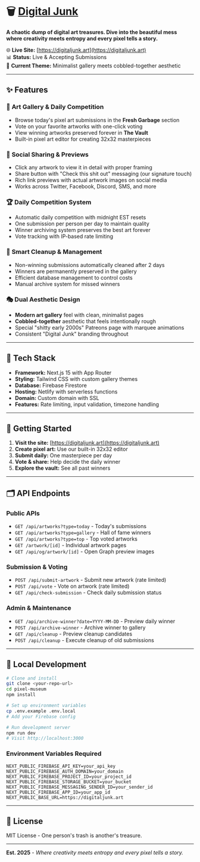 
# 🗑️ [Digital Junk](https://digitaljunk.art)

**A chaotic dump of digital art treasures. Dive into the beautiful mess where creativity meets entropy and every pixel tells a story.**

🌐 **Live Site:** [https://digitaljunk.art](https://digitaljunk.art)  
📊 **Status:** Live & Accepting Submissions  
🎨 **Current Theme:** Minimalist gallery meets cobbled-together aesthetic

---

## ✨ Features

### 🎨 **Art Gallery & Daily Competition**
- Browse today's pixel art submissions in the **Fresh Garbage** section
- Vote on your favorite artworks with one-click voting
- View winning artworks preserved forever in **The Vault**
- Built-in pixel art editor for creating 32x32 masterpieces

### 📱 **Social Sharing & Previews**
- Click any artwork to view it in detail with proper framing
- Share button with "Check this shit out" messaging (our signature touch)
- Rich link previews with actual artwork images on social media
- Works across Twitter, Facebook, Discord, SMS, and more

### 🏆 **Daily Competition System**
- Automatic daily competition with midnight EST resets
- One submission per person per day to maintain quality
- Winner archiving system preserves the best art forever
- Vote tracking with IP-based rate limiting

### 🧹 **Smart Cleanup & Management**
- Non-winning submissions automatically cleaned after 2 days
- Winners are permanently preserved in the gallery
- Efficient database management to control costs
- Manual archive system for missed winners

### 🎭 **Dual Aesthetic Design**
- **Modern art gallery** feel with clean, minimalist pages
- **Cobbled-together** aesthetic that feels intentionally rough
- Special "shitty early 2000s" Patreons page with marquee animations
- Consistent "Digital Junk" branding throughout

---

## 🚀 Tech Stack

- **Framework:** Next.js 15 with App Router
- **Styling:** Tailwind CSS with custom gallery themes
- **Database:** Firebase Firestore
- **Hosting:** Netlify with serverless functions
- **Domain:** Custom domain with SSL
- **Features:** Rate limiting, input validation, timezone handling

---

## 🎯 Getting Started

1. **Visit the site:** [https://digitaljunk.art](https://digitaljunk.art)
2. **Create pixel art:** Use our built-in 32x32 editor
3. **Submit daily:** One masterpiece per day
4. **Vote & share:** Help decide the daily winner
5. **Explore the vault:** See all past winners

---

## 🗂️ API Endpoints

### Public APIs
- `GET /api/artworks?type=today` - Today's submissions
- `GET /api/artworks?type=gallery` - Hall of fame winners  
- `GET /api/artworks?type=top` - Top voted artworks
- `GET /artwork/[id]` - Individual artwork pages
- `GET /api/og/artwork/[id]` - Open Graph preview images

### Submission & Voting
- `POST /api/submit-artwork` - Submit new artwork (rate limited)
- `POST /api/vote` - Vote on artwork (rate limited)
- `GET /api/check-submission` - Check daily submission status

### Admin & Maintenance
- `GET /api/archive-winner?date=YYYY-MM-DD` - Preview daily winner
- `POST /api/archive-winner` - Archive winner to gallery
- `GET /api/cleanup` - Preview cleanup candidates
- `POST /api/cleanup` - Execute cleanup of old submissions

---

## 🔧 Local Development

```bash
# Clone and install
git clone <your-repo-url>
cd pixel-museum
npm install

# Set up environment variables
cp .env.example .env.local
# Add your Firebase config

# Run development server
npm run dev
# Visit http://localhost:3000
```

### Environment Variables Required
```env
NEXT_PUBLIC_FIREBASE_API_KEY=your_api_key
NEXT_PUBLIC_FIREBASE_AUTH_DOMAIN=your_domain
NEXT_PUBLIC_FIREBASE_PROJECT_ID=your_project_id
NEXT_PUBLIC_FIREBASE_STORAGE_BUCKET=your_bucket
NEXT_PUBLIC_FIREBASE_MESSAGING_SENDER_ID=your_sender_id
NEXT_PUBLIC_FIREBASE_APP_ID=your_app_id
NEXT_PUBLIC_BASE_URL=https://digitaljunk.art
```

---

## 📝 License

MIT License - One person's trash is another's treasure.

---

**Est. 2025** - *Where creativity meets entropy and every pixel tells a story.*
